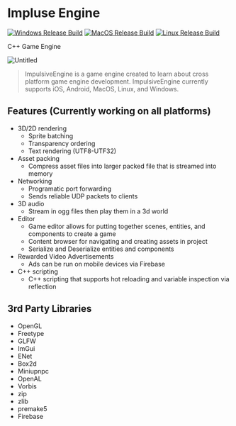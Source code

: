 # Impluse Engine
[![Windows Release Build](https://github.com/ImpulsiveGames/ImpulsiveEngine/actions/workflows/Windows_Editor_Release.yml/badge.svg?branch=master)](https://github.com/ImpulsiveGames/ImpulsiveEngine/actions/workflows/Windows_Editor_Release.yml) [![MacOS Release Build](https://github.com/ImpulsiveGames/ImpulsiveEngine/actions/workflows/Macos_Editor_Release.yml/badge.svg?branch=master)](https://github.com/ImpulsiveGames/ImpulsiveEngine/actions/workflows/Macos_Editor_Release.yml) [![Linux Release Build](https://github.com/ImpulsiveGames/ImpulsiveEngine/actions/workflows/Linux_Editor_Release.yml/badge.svg?branch=master)](https://github.com/ImpulsiveGames/ImpulsiveEngine/actions/workflows/Linux_Editor_Release.yml)


C++ Game Engine

![Untitled](https://user-images.githubusercontent.com/8605626/153977632-d30f3169-2bd1-4d46-b325-ef20fe0bbc62.png)

> ImpulsiveEngine is a game engine created to learn about cross platform game engine development. ImpulsiveEngine currently supports iOS, Android, MacOS, Linux, and Windows.

## Features (Currently working on all platforms)
- 3D/2D rendering
  - Sprite batching
  - Transparency ordering
  - Text rendering (UTF8-UTF32)
- Asset packing
  - Compress asset files into larger packed file that is streamed into memory
- Networking
  - Programatic port forwarding
  - Sends reliable UDP packets to clients
- 3D audio
  - Stream in ogg files then play them in a 3d world
- Editor
  - Game editor allows for putting together scenes, entities, and components to create a game
  - Content browser for navigating and creating assets in project
  - Serialize and Deserialize entities and components
- Rewarded Video Advertisements
  - Ads can be run on mobile devices via Firebase
- C++ scripting
  - C++ scripting that supports hot reloading and variable inspection via reflection

## 3rd Party Libraries
- OpenGL
- Freetype
- GLFW
- ImGui
- ENet
- Box2d
- Miniupnpc
- OpenAL
- Vorbis
- zip
- zlib
- premake5
- Firebase
